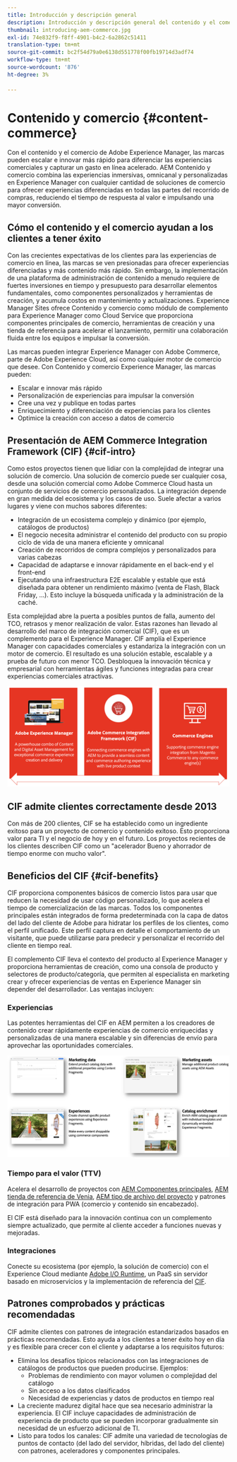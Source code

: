 ```yaml
---
title: Introducción y descripción general
description: Introducción y descripción general del contenido y el comercio. Experience Manager Commerce Integration Framework (CIF) es el patrón recomendado por el Adobe para integrar y ampliar los servicios de comercio de Magento y otras soluciones de comercio de terceros con el Experience Cloud.
thumbnail: introducing-aem-commerce.jpg
exl-id: 74e832f9-f8ff-4901-b4c2-6a2862c51411
translation-type: tm+mt
source-git-commit: bc2f54d79a0e6138d551778f00fb19714d3adf74
workflow-type: tm+mt
source-wordcount: '876'
ht-degree: 3%

---
```


# Contenido y comercio {#content-commerce}

Con el contenido y el comercio de Adobe Experience Manager, las marcas pueden escalar e innovar más rápido para diferenciar las experiencias comerciales y capturar un gasto en línea acelerado. AEM Contenido y comercio combina las experiencias inmersivas, omnicanal y personalizadas en Experience Manager con cualquier cantidad de soluciones de comercio para ofrecer experiencias diferenciadas en todas las partes del recorrido de compras, reduciendo el tiempo de respuesta al valor e impulsando una mayor conversión.

## Cómo el contenido y el comercio ayudan a los clientes a tener éxito

Con las crecientes expectativas de los clientes para las experiencias de comercio en línea, las marcas se ven presionadas para ofrecer experiencias diferenciadas y más contenido más rápido. Sin embargo, la implementación de una plataforma de administración de contenido a menudo requiere de fuertes inversiones en tiempo y presupuesto para desarrollar elementos fundamentales, como componentes personalizados y herramientas de creación, y acumula costos en mantenimiento y actualizaciones. Experience Manager Sites ofrece Contenido y comercio como módulo de complemento para Experience Manager como Cloud Service que proporciona componentes principales de comercio, herramientas de creación y una tienda de referencia para acelerar el lanzamiento, permitir una colaboración fluida entre los equipos e impulsar la conversión.

Las marcas pueden integrar Experience Manager con Adobe Commerce, parte de Adobe Experience Cloud, así como cualquier motor de comercio que desee. Con Contenido y comercio Experience Manager, las marcas pueden:

* Escalar e innovar más rápido
* Personalización de experiencias para impulsar la conversión
* Cree una vez y publique en todas partes
* Enriquecimiento y diferenciación de experiencias para los clientes
* Optimice la creación con acceso a datos de comercio

## Presentación de AEM Commerce Integration Framework (CIF) {#cif-intro}

Como estos proyectos tienen que lidiar con la complejidad de integrar una solución de comercio. Una solución de comercio puede ser cualquier cosa, desde una solución comercial como Adobe Commerce Cloud hasta un conjunto de servicios de comercio personalizados. La integración depende en gran medida del ecosistema y los casos de uso. Suele afectar a varios lugares y viene con muchos sabores diferentes:

* Integración de un ecosistema complejo y dinámico (por ejemplo, catálogos de productos)
* El negocio necesita administrar el contenido del producto con su propio ciclo de vida de una manera eficiente y omnicanal
* Creación de recorridos de compra complejos y personalizados para varias cabezas
* Capacidad de adaptarse e innovar rápidamente en el back-end y el front-end
* Ejecutando una infraestructura E2E escalable y estable que está diseñada para obtener un rendimiento máximo (venta de Flash, Black Friday, ...). Esto incluye la búsqueda unificada y la administración de la caché.

Esta complejidad abre la puerta a posibles puntos de falla, aumento del TCO, retrasos y menor realización de valor. Estas razones han llevado al desarrollo del marco de integración comercial (CIF), que es un complemento para el Experience Manager. CIF amplía el Experience Manager con capacidades comerciales y estandariza la integración con un motor de comercio. El resultado es una solución estable, escalable y a prueba de futuro con menor TCO. Desbloquea la innovación técnica y empresarial con herramientas ágiles y funciones integradas para crear experiencias comerciales atractivas.

![Elementos del CIF](./assets/CIF/CIF_Overview.png)

## CIF admite clientes correctamente desde 2013

Con más de 200 clientes, CIF se ha establecido como un ingrediente exitoso para un proyecto de comercio y contenido exitoso. Esto proporciona valor para TI y el negocio de hoy y en el futuro. Los proyectos recientes de los clientes describen CIF como un &quot;acelerador Bueno y ahorrador de tiempo enorme con mucho valor&quot;.

## Beneficios del CIF {#cif-benefits}

CIF proporciona componentes básicos de comercio listos para usar que reducen la necesidad de usar código personalizado, lo que acelera el tiempo de comercialización de las marcas. Todos los componentes principales están integrados de forma predeterminada con la capa de datos del lado del cliente de Adobe para hidratar los perfiles de los clientes, como el perfil unificado. Este perfil captura en detalle el comportamiento de un visitante, que puede utilizarse para predecir y personalizar el recorrido del cliente en tiempo real.

El complemento CIF lleva el contexto del producto al Experience Manager y proporciona herramientas de creación, como una consola de producto y selectores de producto/categoría, que permiten al especialista en marketing crear y ofrecer experiencias de ventas en Experience Manager sin depender del desarrollador. Las ventajas incluyen:

### Experiencias

Las potentes herramientas del CIF en AEM permiten a los creadores de contenido crear rápidamente experiencias de comercio enriquecidas y personalizadas de una manera escalable y sin diferencias de envío para aprovechar las oportunidades comerciales.

![Elementos del CIF](./assets/CIF/CIF_Product_Experience_Management.png)

### Tiempo para el valor (TTV)

Acelera el desarrollo de proyectos con [AEM Componentes principales](https://www.aemcomponents.dev/), [AEM tienda de referencia de Venia](https://github.com/adobe/aem-cif-guides-venia), [AEM tipo de archivo del proyecto](https://docs.adobe.com/content/help/es-ES/experience-manager-core-components/using/developing/archetype/overview.html) y patrones de integración para PWA (comercio y contenido sin encabezado).

El CIF está diseñado para la innovación continua con un complemento siempre actualizado, que permite al cliente acceder a funciones nuevas y mejoradas.

### Integraciones

Conecte su ecosistema (por ejemplo, la solución de comercio) con el Experience Cloud mediante [Adobe I/O Runtime](https://www.adobe.io/apis/experienceplatform/runtime.html), un PaaS sin servidor basado en microservicios y la implementación de referencia del [CIF](https://github.com/adobe/commerce-cif-graphql-integration-reference).

## Patrones comprobados y prácticas recomendadas

CIF admite clientes con patrones de integración estandarizados basados en prácticas recomendadas. Esto ayuda a los clientes a tener éxito hoy en día y es flexible para crecer con el cliente y adaptarse a los requisitos futuros:

* Elimina los desafíos típicos relacionados con las integraciones de catálogos de productos que pueden producirse. Ejemplos:
   * Problemas de rendimiento con mayor volumen o complejidad del catálogo
   * Sin acceso a los datos clasificados
   * Necesidad de experiencias y datos de productos en tiempo real
* La creciente madurez digital hace que sea necesario administrar la experiencia. El CIF incluye capacidades de administración de experiencia de producto que se pueden incorporar gradualmente sin necesidad de un esfuerzo adicional de TI.
* Listo para todos los canales: CIF admite una variedad de tecnologías de puntos de contacto (del lado del servidor, híbridas, del lado del cliente) con patrones, aceleradores y componentes principales.
